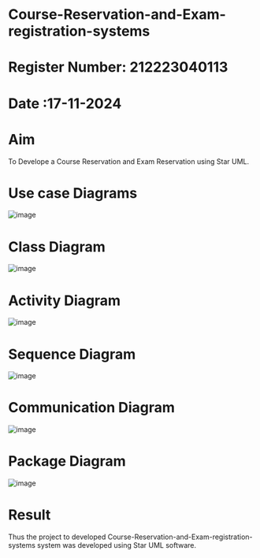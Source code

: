# Course-Reservation-and-Exam-registration-systems
# Register Number: 212223040113
# Date :17-11-2024
# Aim
To Develope a Course Reservation and Exam Reservation using Star UML.
# Use case Diagrams

![image](https://github.com/user-attachments/assets/1dea46a8-d290-46be-bb52-de8ca2fb338a)



# Class Diagram
![image](https://github.com/user-attachments/assets/37b52d85-7ac5-411a-afdc-b2048b33dfeb)



# Activity Diagram

![image](https://github.com/user-attachments/assets/0900c4bb-de84-4d53-9578-b3c78ffceac5)


# Sequence Diagram
![image](https://github.com/user-attachments/assets/a82a885b-100e-402e-935e-485cf3508ea4)

# Communication Diagram
![image](https://github.com/user-attachments/assets/8a2c28f9-48ff-4f7b-acb7-5a26393be72b)

# Package Diagram
![image](https://github.com/user-attachments/assets/cc5cdb6b-8f75-4c24-8d06-dbe49ed9e612)



# Result
Thus the project to developed Course-Reservation-and-Exam-registration-systems system was developed using Star UML software.
